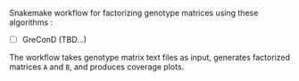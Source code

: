 Snakemake workflow for factorizing genotype matrices using these algorithms : 
- [ ] GreConD
(TBD...)

The workflow takes genotype matrix text files as input, generates factorized matrices `A` and `B`, and produces coverage plots.



